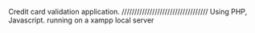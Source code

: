 Credit card validation application.
//////////////////////////////////
Using PHP, Javascript.
running on a xampp local server
